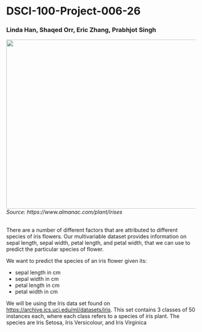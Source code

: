 # DSCI-100-Project-006-26

### Linda Han, Shaqed Orr, Eric Zhang, Prabhjot Singh

<img src="https://www.almanac.com/sites/default/files/styles/landscape/public/image_nodes/iris-flowers.jpg?itok=yVwKlyWK" width =650px height=450px>
<i>Source: https://www.almanac.com/plant/irises</i>
<br><br>

There are a number of different factors that are attributed to different species of iris flowers. Our multivariable dataset provides information on sepal length, sepal width, petal length, and petal width, that we can use to predict the particular species of flower.

We want to predict the species of an iris flower given its:

- sepal length in cm
- sepal width in cm
- petal length in cm
- petal width in cm


We will be using the Iris data set found on https://archive.ics.uci.edu/ml/datasets/iris. This set contains 3 classes of 50 instances each, where each class refers to a species of iris plant. The species are Iris Setosa, Iris Versicolour, and Iris Virginica

